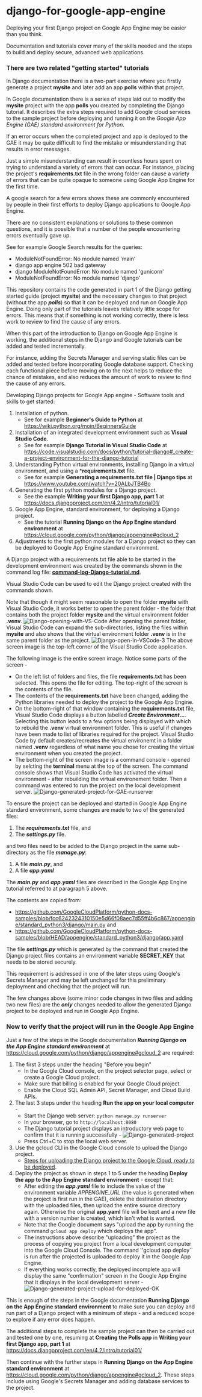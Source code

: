 # django-for-google-app-engine
Deploying your first Django project on Google App Engine may be easier than you think.

Documentation and tutorials cover many of the skills needed and the steps to build and deploy secure, advanced web applications. 

### There are two related "getting started" tutorials ###

In Django documentation there is a two-part exercise where you firstly generate a project **mysite** and later add an app **polls** within that project.

In Google documentation there is a series of steps laid out to modify the **mysite** project with the app **polls** you created by completing the Django tutorial. It describes the extra steps required to add Google cloud services to the sample project before deploying and running it on the *Google App Engine (GAE) standard environment for Python*.

If an error occurs when the completed project and app is deployed to the GAE it may be quite difficult to find the mistake or misunderstanding that results in error messages. 

Just a simple misunderstanding can result in countless hours spent on trying to understand a variety of errors that can occur. For instance, placing the project's **requirements.txt** file in the wrong folder can cause a variety of errors that can be quite opaque to someone using Google App Engine for the first time. 

A google search for a few errors shows these are commonly encountered by people in their first efforts to deploy Django applications to Google App Engine. 

There are no consistent explanations or solutions to these common questions, and it is possible that a number of the people encountering errors eventually gave up.

See for example Google Search results for the queries: 

- ModuleNotFoundError: No module named 'main'
- django app engine 502 bad gateway
- django ModuleNotFoundError: No module named 'gunicorn'
- ModuleNotFoundError: No module named 'django'

This repository contains the code generated in part 1 of the Django getting started guide (project **mysite**) and the necessary changes to that project (without the app ***polls***) so that it can be deployed and run on Google App Engine. Doing only part of the tutorials leaves relatively little scope for errors. This means that if something is not working correctly, there is less work to review to find the cause of any errors. 

When this part of the introduction to Django on Google App Engine is working, the additional steps in the Django and Google tutorials can be added and tested incrementally. 

For instance, adding the Secrets Manager and serving static files can be added and tested before incorporating Google database support. Checking each functional piece before moving on to the next helps to reduce the chance of mistakes, and also reduces the amount of work to review to find the cause of any errors. 

Developing Django projects for Google App engine - Software tools and skills to get started: 
1. Installation of python. 
   - See for example **Beginner's Guide to Python** 
            at https://wiki.python.org/moin/BeginnersGuide 
2. Installation of an integrated development environment such as **Visual Studio Code**. 
   - See for example **Django Tutorial in Visual Studio Code** 
            at https://code.visualstudio.com/docs/python/tutorial-django#_create-a-project-environment-for-the-django-tutorial         
3. Understanding Python virtual environments, installing Django in a virtual environment, and using a ***requirements.txt** file.
   - See for example **Generating a requirements.txt file | Django tips**
            at https://www.youtube.com/watch?v=20ALbJTB4Bo 
4. Generating the first python modules for a Django project. 
   - See the example **Writing your first Django app, part 1** 
            at https://docs.djangoproject.com/en/4.2/intro/tutorial01/ 
5. Google App Engine, standard environment, for deploying a Django project. 
   - See the tutorial **Running Django on the App Engine standard environment** 
            at https://cloud.google.com/python/django/appengine#gcloud_2 
6. Adjustments to the first python modules for a Django project so they can be deployed to Google App Engine standard environment.

A Django project with a requirements.txt file able to be started in the development environment was created by the commands shown in the command log file: 
**[command-log-Django-tutorial.md](command-log-Django-tutorial.md)**.

Visual Studio Code can be used to edit the Django project created with the commands shown. 

Note that though it might seem reasonable to open the folder **mysite** with Visual Studio Code, it works better to open the parent folder - the folder that contains both the project folder **mysite** and the virtual environment folder **.venv**. 
![Django-opening-with-VS-Code](https://github.com/cybermat/django-for-google-app-engine/assets/2298091/e5a3046c-1b20-4e4e-abf4-34e29e684b0f)
After opening the parent folder, Visual Studio Code can expand the sub-directories, listing the files within **mysite** and also shows that the virtual environment folder **.venv** is in the same parent folder as the project.
![Django-open-in-VSCode-3](https://github.com/cybermat/django-for-google-app-engine/assets/2298091/4ba03058-d327-41b6-aeb4-a70419c45bc5)
The above screen image is the top-left corner of the Visual Studio Code application.

The following image is the entire screen image. Notice some parts of the screen -  
+ On the left list of folders and files, the file **requirements.txt** has been selected. This opens the file for editing. The top-right of the screen is the contents of the file. 
+ The contents of the **requirements.txt** have been changed, adding the Python libraries needed to deploy the project to the Google App Engine. 
+ On the bottom-right of that window containing the **requirements.txt** file, Visual Studio Code displays a button labelled ***Create Environment...***. Selecting this button leads to a few options being displayed with which to rebuild the **.venv** virtual environment folder. This is useful if changes have been made to list of libraries required for the project. Visual Studio Code by default creates/recreates the virtual environemt in a folder named **.venv** regardless of what name you chose for creating the virtual environment when you created the project. 
+ The bottom-right of the screen image is a command console - opened by selcting the **terminal** menu at the top of the screen. The command console shows that Visual Studio Code has activated the virtual environment - after rebuilding the virtual environement folder. Then a command was entered to run the project on the local development server. 
![Django-generated-project-for-GAE-runserver](https://github.com/cybermat/django-for-google-app-engine/assets/2298091/c91ccddf-5058-4089-aea1-b432b92e24f5)

To ensure the project can be deployed and started in Google App Engine standard environment, some changes are made to two of the generated files: 
1. The ***requirements.txt*** file, and
2. The ***settings.py*** file. 

and two files need to be added to the Django project in the same sub-directory as the file ***manage.py***:
1. A file ***main.py***, and
2. A file ***app.yaml***

The ***main.py*** and ***app.yaml*** files are described in the Google App Engine tutorial referred to at paragraph 5 above. 

The contents are copied from: 
- https://github.com/GoogleCloudPlatform/python-docs-samples/blob/fcc6242324310150e5d66f08aec7d55ff4b6c867/appengine/standard_python3/django/main.py 
and 
- https://github.com/GoogleCloudPlatform/python-docs-samples/blob/HEAD/appengine/standard_python3/django/app.yaml 

The file ***settings.py*** which is generated by the command that created the Django project files contains an environment variable **SECRET_KEY** that needs to be stored securely. 

This requirement is addressed in one of the later steps using Google's Secrets Manager and may be left unchanged for this preliminary deployment and checking that the project will run. 

The few changes above (some minor code changes in two files and adding two new files) are the ***only*** changes needed to allow the generated Django project to be deployed and run in Google App Engine. 

### Now to verify that the project will run in the Google App Engine ###
Just a few of the steps in the Google documentation ***Running Django on the App Engine standard environment*** at https://cloud.google.com/python/django/appengine#gcloud_2 are required: 
1.  The first 3 steps under the heading "Before you begin"
    + In the Google Cloud console, on the project selector page, select or create a Google Cloud project.
    + Make sure that billing is enabled for your Google Cloud project.
    + Enable the Cloud SQL Admin API, Secret Manager, and Cloud Build APIs.
2.  The last 3 steps under the heading **Run the app on your local computer** -
    + Start the Django web server: `python manage.py runserver`
    + In your browser, go to ``http://localhost:8080``
    + The Django tutorial project displays an introductory web page to confirm that it is running successfully - 
      ![Django-generated-project](https://github.com/cybermat/django-for-google-app-engine/assets/2298091/20d77a26-a7f6-4f6c-9a27-71f313292dd0)
    + Press Ctrl+C to stop the local web server.
3.  Use the gcloud CLI in the Google Cloud console to upload the Django project. 
    + [Steps for uploading the Django project to the Google Cloud, ready to be deployed](Upload-project-with-Google-Cloud-Console.md).
4.  Deploy the project as shown in steps 1 to 5 under the heading **Deploy the app to the App Engine standard environment** - except that: 
    + After editing the ***app.yaml*** file to include the value of the environment variable *APPENGINE_URL* (the value is generated when the project is first run in the GAE), delete the destination directory with the uploaded files, then upload the entire source directory again. Otherwise the original **app.yaml** file will be kept and a new file with a version number is created, which isn't what is wanted.
    + Note that the Google document says "upload the app by running the command ``gcloud app deploy`` which deploys the app". 
    + The instructions above describe "uploading" the project as the process of copying you project from a local development computer into the Google Cloud Console. The command ''gcloud app deploy`` is run after the projected is uploaded to deploy it in the Google App Engine. 
    + If everything works correctly, the deployed incomplete app will display the same "confirmation" screen in the Google App Engine that it displays in the local development server - 
![Django-generated-project-upload-for-deployed-OK](https://github.com/cybermat/django-for-google-app-engine/assets/2298091/11c17cfa-cc4c-4ed7-a8b7-3020faed5b27)

This is enough of the steps in the Google documentation **Running Django on the App Engine standard environment** to make sure you can deploy and run part of a Django project with a minimum of steps - and a reduced scope to explore if any error does happen. 

The additional steps to complete the sample project can then be carried out and tested one by one, resuming at 
**Creating the Polls app** in **Writing your first Django app, part 1** at https://docs.djangoproject.com/en/4.2/intro/tutorial01/ 

Then continue with the further steps in **Running Django on the App Engine standard environment** at https://cloud.google.com/python/django/appengine#gcloud_2. These steps include using Google's Secrets Manager and adding database services to the project. 
